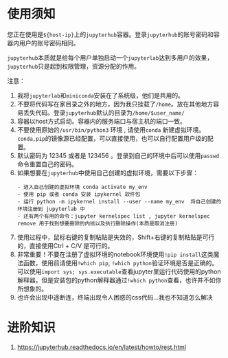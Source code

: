 # 使用须知

您正在使用是`${host-ip}`上的`jupyterhub`容器。登录`jupyterhub`的账号密码和容器内用户的账号密码相同。

`jupyterhub`本质就是给每个用户单独启动一个`jupyterlab`达到多用户的效果，`jupyterhub`只是起到权限管理，资源分配的作用。

注意：

1. 我将`jupyterlab`和`miniconda`安装在了系统级，他们是共用的。
2. 不要将代码写在家目录之外的地方，因为我只挂载了`/home`。放在其他地方容易丢失代码。登录`jupyterhub`默认的目录为`/home/$user_name/`
3. 容器以host方式启动。容器内的服务端口与宿主机的端口一致。
4. 不要使用原始的`/usr/bin/python3` 环境 , 请使用`conda` 新建虚拟环境。`conda,pip`的镜像源已经配置，可以直接使用，也可以自行配置用户级的配置。
5. 默认密码为 12345 或者是 123456 。登录到自己的环境中后可以使用`passwd`命令重置自己的密码。
6. 如果想要在`jupyterhub`中使用自己创建的虚拟环境，需要以下步骤：
   ```
   - 进入自己创建的虚拟环境 conda activate my_env
   - 使用 pip 或者 conda 安装 ipykernel 软件包
   - 运行 python -m ipykernel install --user --name my_env  将自己创建的环境注册到 jupyterlab 中
   - 还有两个有用的命令：jupyter kernelspec list , jupyter kernelspec remove 用于找到想要删除的内核以及执行删除操作(本质是取消注册)
   ```
7. 使用过程中，鼠标右键的复制粘贴是失效的，Shift+右键的复制粘贴是可行的，直接使用Ctrl + C/V 是可行的。
8. 非常重要！不要在注册了虚拟环境的notebook环境使用`!pip install`这类魔法函数，使用前请使用`!which pip`, `!which python`验证环境是否是正确的。
   可以使用`import sys; sys.executable`查看jupyter里运行代码使用的python解释器，但是安装包的python解释器通过`!which python`查看，也许并不如你所想象的。
9. 也许会出现中途断连，终端出现令人困惑的css代码...我也不知道怎么解决


# 进阶知识

1. https://jupyterhub.readthedocs.io/en/latest/howto/rest.html
